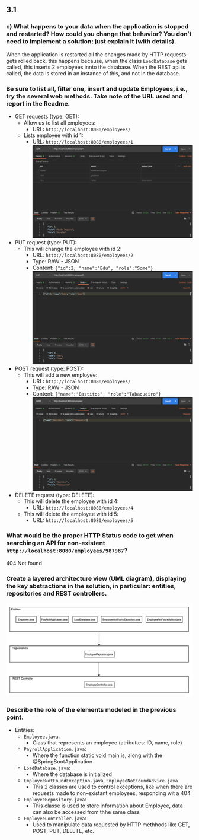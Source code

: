 ## 3.1

### c) What happens to your data when the application is stopped and restarted? How could you change that behavior? You don’t need to implement a solution; just explain it (with details).

When the application is restarted all the changes made by HTTP requests gets rolled back, this happens because, when the class `LoadDatabase` gets called, this inserts 2 employees innto the database. When the REST api is called, the data is stored in an instance of this, and not in the database.

### Be sure to list all, filter one, insert and update Employees, i.e., try the several web methods. Take note of the URL used and report in the Readme.
* GET requests (type: GET):
	* Allow us to list all employees:
		* URL: `http://localhost:8080/employees/`
	* Lists employee with id 1:
		* URL: `http://localhost:8080/employees/1`
![GET employees id: 1](images/GETemployees1.png)
* PUT request (type: PUT):
	* This will change the employee with id 2:
		* URL: `http://localhost:8080/employees/2`
		* Type: RAW - JSON
		* Content: `{"id":2, "name":"Edu", "role":"Some"}`
![PUT employees id: 2](images/PUTemployees2.png)
* POST request (type: POST):
	* This will add a new employee:
		* URL: `http://localhost:8080/employees/`
		* Type: RAW - JSON
		* Content: `{"name":"Bastitos", "role":"Tabaqueiro"}`
![POST employees](images/POSTemployees.png)
* DELETE request (type: DELETE):
	* This will delete the employee with id 4:
		* URL: `http://localhost:8080/employees/4`
	* This will delete the employee with id 5:
		* URL: `http://localhost:8080/employees/5`

### What would be the proper HTTP Status code to get when searching an API for non-existent `http://localhost:8080/employees/987987`?
404 Not found

### Create a layered architecture view (UML diagram), displaying the key abstractions in the solution, in particular: entities, repositories and REST controllers.
![GET employees id: 1](images/LayeredArchitectureView.png)

### Describe the role of the elements modeled in the previous point.
* Entities:
	* `Employee.java`:
		* Class that represents an employee (atributtes: ID, name, role)
	* `PayrollApplication.java`:
		* Where the function static void main is, along with the @SpringBootApplication
	* `LoadDatabase.java`:
		* Where the database is initialized
	* `EmployeeNotFoundException.java`, `EmployeeNotFoundAdvice.java`
		* This 2 classes are used to control exceptions, like when there are requests made to non-existant employees, responding wit a 404
	* `EmployeeRepository.java`:
		* This classe is used to store information about Employee, data can also be accessed from thhe same class
	* `EmployeeController.java`:
		* Used to manipulate data requested by HTTP methhods like GET, POST, PUT, DELETE, etc.

